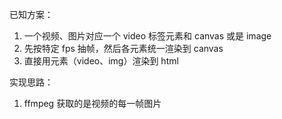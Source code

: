 已知方案：

1. 一个视频、图片对应一个 video 标签元素和 canvas 或是 image
2. 先按特定 fps 抽帧，然后各元素统一渲染到 canvas
3. 直接用元素（video、img）渲染到 html

实现思路：

1. ffmpeg 获取的是视频的每一帧图片
